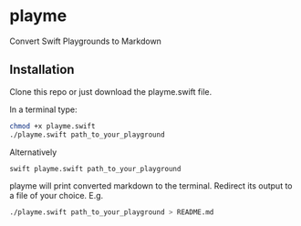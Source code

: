# playme
Convert Swift Playgrounds to Markdown


## Installation

Clone this repo or just download the playme.swift file.

In a terminal type:

```sh
chmod +x playme.swift
./playme.swift path_to_your_playground
```

Alternatively

```sh
swift playme.swift path_to_your_playground
```

playme will print converted markdown to the terminal. Redirect its output to a file of your choice. E.g.

```sh
./playme.swift path_to_your_playground > README.md
```

